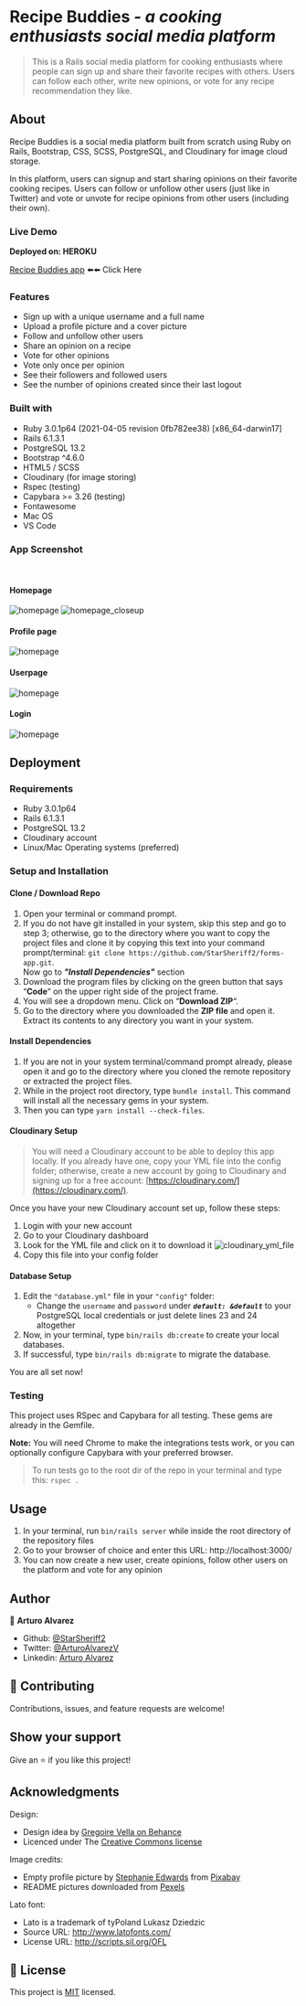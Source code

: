 # Recipe Buddies *- a cooking enthusiasts social media platform*

>This is a Rails social media platform for cooking enthusiasts where people can sign up and share their favorite recipes with others. Users can follow each other, write new opinions, or vote for any recipe recommendation they like.

## About

Recipe Buddies is a social media platform built from scratch using Ruby on Rails, Bootstrap, CSS, SCSS, PostgreSQL, and Cloudinary for image cloud storage.

In this platform, users can signup and start sharing opinions on their favorite cooking recipes. Users can follow or unfollow other users (just like in Twitter) and vote or unvote for recipe opinions from other users (including their own).

### Live Demo

**Deployed on: HEROKU**

[Recipe Buddies app](https://gentle-cliffs-69056.herokuapp.com) ⬅️⬅️ Click Here

### Features

- Sign up with a unique username and a full name
- Upload a profile picture and a cover picture
- Follow and unfollow other users
- Share an opinion on a recipe
- Vote for other opinions
- Vote only once per opinion
- See their followers and followed users
- See the number of opinions created since their last logout

### Built with

- Ruby 3.0.1p64 (2021-04-05 revision 0fb782ee38) \[x86_64-darwin17\]
- Rails 6.1.3.1
- PostgreSQL 13.2
- Bootstrap ^4.6.0
- HTML5 / SCSS
- Cloudinary (for image storing)
- Rspec (testing)
- Capybara >= 3.26 (testing)
- Fontawesome
- Mac OS
- VS Code

### App Screenshot
<br>

#### Homepage
![homepage](./other/README_images/homepage_page.png)
![homepage_closeup](./other/README_images/homepage_page_closeup.png)

#### Profile page
![homepage](./other/README_images/profile_userpage_page.png)

#### Userpage
![homepage](./other/README_images/userpage_page.png)

#### Login
![homepage](./other/README_images/login_page.png)

## Deployment

### Requirements

- Ruby 3.0.1p64
- Rails 6.1.3.1
- PostgreSQL 13.2
- Cloudinary account
- Linux/Mac Operating systems (preferred)

### Setup and Installation

#### Clone / Download Repo
1. Open your terminal or command prompt.
2. If you do not have git installed in your system, skip this step and go to step 3; otherwise, go to the directory where you want to copy the project files and clone it by copying this text into your command prompt/terminal: `git clone https://github.com/StarSheriff2/forms-app.git`.
<br>Now go to ***"Install Dependencies"*** section
3. Download the program files by clicking on the green button that says “**Code**“ on the upper right side of the project frame.
4. You will see a dropdown menu. Click on “**Download ZIP**“.
5. Go to the directory where you downloaded the **ZIP file** and open it. Extract its contents to any directory you want in your system.

#### Install Dependencies

1. If you are not in your system terminal/command prompt already, please open it and go to the directory where you cloned the remote repository or extracted the project files.
2. While in the project root directory, type `bundle install`. This command will install all the necessary gems in your system.
3. Then you can type <code>yarn install --check-files</code>.

#### Cloudinary Setup
> You will need a Cloudinary account to be able to deploy this app locally. If you already have one, copy your YML file into the config folder; otherwise, create a new account by going to Cloudinary and signing up for a free account: [https://cloudinary.com/](https://cloudinary.com/).

Once you have your new Cloudinary account set up, follow these steps:
1. Login with your new account
2. Go to your Cloudinary dashboard
3. Look for the YML file and click on it to download it
![cloudinary_yml_file](./other/README_images/cloudinary_setup_img.png)
4. Copy this file into your config folder

#### Database Setup

1. Edit the `"database.yml"` file in your `"config"` folder:
    - Change the `username` and `password` under ***`default: &default`*** to your PostgreSQL local credentials or just delete lines 23 and 24 altogether
1. Now, in your terminal, type <code>bin/rails db:create</code> to create your local databases.
2. If successful, type <code>bin/rails db:migrate</code> to migrate the database.

You are all set now!

### Testing

This project uses RSpec and Capybara for all testing. These gems are already in the Gemfile.

**Note:** You will need Chrome to make the integrations tests work, or you can optionally configure Capybara with your preferred browser.

> To run tests go to the root dir of the repo in your terminal and type this: `rspec .`

## Usage
1. In your terminal, run <code>bin/rails server</code> while inside the root directory of the repository files
2. Go to your browser of choice and enter this URL: http://localhost:3000/
3. You can now create a new user, create opinions, follow other users on the platform and vote for any opinion

## Author

👤 **Arturo Alvarez**
- Github: [@StarSheriff2](https://github.com/StarSheriff2)
- Twitter: [@ArturoAlvarezV](https://twitter.com/ArturoAlvarezV)
- Linkedin: [Arturo Alvarez](https://www.linkedin.com/in/arturoalvarezv/)

## 🤝 Contributing

Contributions, issues, and feature requests are welcome!

## Show your support

Give an ⭐️ if you like this project!

## Acknowledgments

Design:
 - Design idea by [Gregoire Vella on Behance](https://www.behance.net/gregoirevella)
 - Licenced under The [Creative Commons license](https://creativecommons.org/licenses/by-nc/4.0/)

Image credits:
- Empty profile picture by <a href="https://pixabay.com/users/wanderercreative-855399/?utm_source=link-attribution&amp;utm_medium=referral&amp;utm_campaign=image&amp;utm_content=973460">Stephanie Edwards</a> from <a href="https://pixabay.com/?utm_source=link-attribution&amp;utm_medium=referral&amp;utm_campaign=image&amp;utm_content=973460">Pixabay</a>
- README pictures downloaded from [Pexels](https://www.pexels.com)

Lato font:
  - Lato is a trademark of tyPoland Lukasz Dziedzic
  - Source URL: http://www.latofonts.com/
  - License URL: http://scripts.sil.org/OFL

## 📝 License

This project is [MIT](https://github.com/StarSheriff2/receipe-buddies/blob/testing/LICENSE) licensed.
